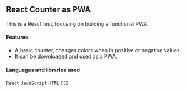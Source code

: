 ## React Counter as PWA
This is a React test, focusing on building a functional PWA.

#### Features
- A basic counter, changes colors when in positive or negative values.
- It can be downloaded and used as a PWA. 

#### Languages and libraries used
`React` `JavaScript` `HTML` `CSS`


